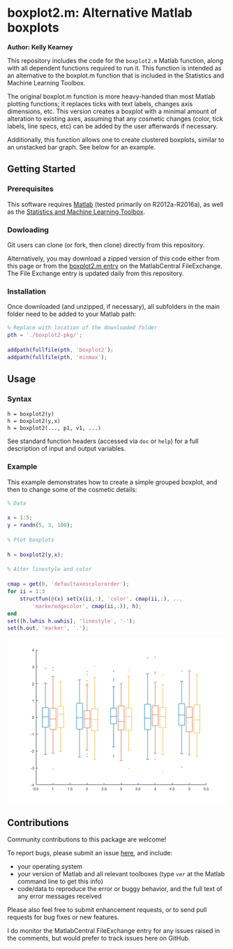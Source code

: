 # boxplot2.m: Alternative Matlab boxplots
**Author: Kelly Kearney**


This repository includes the code for the `boxplot2.m` Matlab function, along with all dependent functions required to run it.  This function is intended as an alternative to the boxplot.m function that is included in the Statistics and Machine Learning Toolbox. 

The original boxplot.m function is more heavy-handed than most Matlab plotting functions; it replaces ticks with text labels, changes axis dimensions, etc. This version creates a boxplot with a minimal amount of alteration to existing axes, assuming that any cosmetic changes (color, tick labels, line specs, etc) can be added by the user afterwards if necessary.  

Additionally, this function allows one to create clustered boxplots, similar to an unstacked bar graph.  See below for an example.

## Getting Started

### Prerequisites

This software requires [Matlab](http://www.mathworks.com/products/matlab/) (tested primarily on R2012a-R2016a), as well as the [Statistics and Machine Learning Toolbox](http://www.mathworks.com/products/statistics/).

### Dowloading

Git users can clone (or fork, then clone) directly from this repository.

Alternatively, you may download a zipped version of this code either from this page or from the [boxplot2.m entry](http://www.mathworks.com/matlabcentral/fileexchange/59303-kakearney-boxplot2-pkg) on the MatlabCentral FileExchange. The File Exchange entry is updated daily from this repository.

### Installation

Once downloaded (and unzipped, if necessary), all subfolders in the main folder need to be added to your Matlab path:

```matlab
% Replace with location of the downloaded folder
pth = './boxplot2-pkg/';

addpath(fullfile(pth, 'boxplot2'); 
addpath(fullfile(pth, 'minmax'); 
```

## Usage

### Syntax

```
h = boxplot2(y)
h = boxplot2(y,x)
h = boxplot2(..., p1, v1, ...)
```

See standard function headers (accessed via `doc` or `help`) for a full description of input and output variables.

### Example

This example demonstrates how to create a simple grouped boxplot, and then to change some of the cosmetic details:

```matlab
% Data

x = 1:5;
y = randn(5, 3, 100);

% Plot boxplots

h = boxplot2(y,x);

% Alter linestyle and color

cmap = get(0, 'defaultaxescolororder');
for ii = 1:3
    structfun(@(x) set(x(ii,:), 'color', cmap(ii,:), ...
        'markeredgecolor', cmap(ii,:)), h);
end
set([h.lwhis h.uwhis], 'linestyle', '-');
set(h.out, 'marker', '.');
```

![boxplot2 example](./boxplot2_readme.png)

## Contributions

Community contributions to this package are welcome!

To report bugs, please submit an issue [here](https://github.com/kakearney/boxplot2-pkg/issues), and include:

- your operating system
- your version of Matlab and all relevant toolboxes (type `ver` at the Matlab command line to get this info)
- code/data to reproduce the error or buggy behavior, and the full text of any error messages received

Please also feel free to submit enhancement requests, or to send pull requests for bug fixes or new features.

I do monitor the MatlabCentral FileExchange entry for any issues raised in the comments, but would prefer to track issues here on GitHub.
